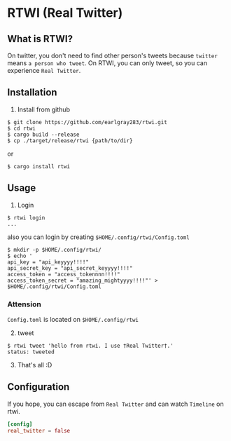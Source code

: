# RTWI (Real Twitter)
## What is RTWI?
 On twitter, you don't need to find other person's tweets because `twitter` means `a person who tweet`. On RTWI, you can only tweet, so you can experience `Real Twitter`. 

## Installation
1. Install from github  
```console
$ git clone https://github.com/earlgray283/rtwi.git
$ cd rtwi
$ cargo build --release
$ cp ./target/release/rtwi {path/to/dir}
```
or
```console
$ cargo install rtwi
```

## Usage
1. Login  
```console
$ rtwi login
...
```
also you can login by creating `$HOME/.config/rtwi/Config.toml` 
```console
$ mkdir -p $HOME/.config/rtwi/
$ echo '
api_key = "api_keyyyy!!!!"
api_secret_key = "api_secret_keyyyy!!!!"
access_token = "access_tokennnn!!!!"
access_token_secret = "amazing_mightyyyy!!!!"' > $HOME/.config/rtwi/Config.toml
```

### Attension
`Config.toml` is located on `$HOME/.config/rtwi`

2. tweet  
```console
$ rtwi tweet 'hello from rtwi. I use †Real Twitter†.'
status: tweeted
```

3. That's all :D

## Configuration
If you hope, you can escape from `Real Twitter` and can watch `Timeline` on rtwi.  
```toml
[config]
real_twitter = false
```